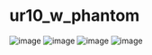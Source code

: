 # ur10_w_phantom
![image](https://github.com/imyoungchae/ur10_w_phantom/assets/87971802/8a48c870-2699-47bf-b20b-167259b9196c)
![image](https://github.com/imyoungchae/ur10_w_phantom/assets/87971802/19d1a8e3-5755-4149-9aac-8a868785ce06)
![image](https://github.com/imyoungchae/ur10_w_phantom/assets/87971802/c99f955f-8e1a-4964-82da-c4d08f8d23c8)
![image](https://github.com/imyoungchae/ur10_w_phantom/assets/87971802/10561ea4-62f1-4c82-9346-ad34cba34ae2)
